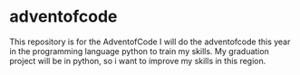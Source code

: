 # adventofcode

This repository is for the AdventofCode 
I will do the adventofcode this year in the programming language python to train my skills.
My graduation project will be in python, so i want to improve my skills in this region.
